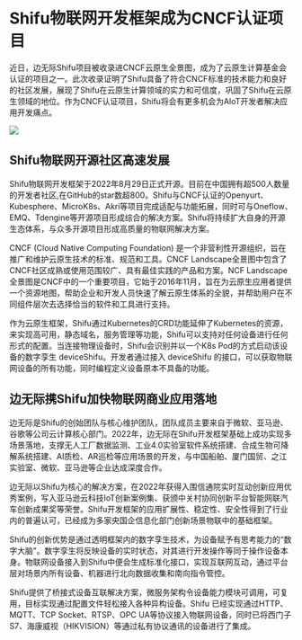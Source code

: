 # Shifu物联网开发框架成为CNCF认证项目

近日，边无际Shifu项目被收录进CNCF云原生全景图，成为了云原生计算基金会认证的项目之一。此次收录证明了Shifu具备了符合CNCF标准的技术能力和良好的社区发展，展现了Shifu在云原生计算领域的实力和可信度，巩固了Shifu在云原生领域的地位。作为CNCF认证项目，Shifu将会有更多机会为AIoT开发者解决应用开发痛点。

![](/./blog-230328/cncf.png)

## Shifu物联网开源社区高速发展

Shifu物联网开发框架于2022年8月29日正式开源。目前在中国拥有超500人数量的开发者社区,在GitHub的star数超800。Shifu与CNCF认证的Openyurt、Kubesphere、MicroK8s、Akri等项目完成适配与功能拓展，同时可与Oneflow、EMQ、Tdengine等开源项目形成综合的解决方案。Shifu将持续扩大自身的开源生态体系，与众多开源项目形成高质量的物联网解决方案。



CNCF (Cloud Native Computing Foundation) 是一个非营利性开源组织，旨在推广和维护云原生技术的标准、规范和工具。CNCF Landscape全景图中包含了CNCF社区成熟或使用范围较广、具有最佳实践的产品和方案。NCF Landscape全景图是CNCF中的一个重要项目，它始于2016年11月，旨在为云原生应用者提供一个资源地图，帮助企业和开发人员快速了解云原生体系的全貌，并帮助用户在不同组件层次去选择恰当的软件和工具进行支持。


作为云原生框架，Shifu通过Kubernetes的CRD功能延伸了Kubernetes的资源，来实现高可用，静态域名，服务管理等功能，Shifu可以支持对任何设备进行任何形式的配置。当连接物理设备时，Shifu会识别并以一个K8s Pod的方式启动该设备的数字孪生 deviceShifu。开发者通过接入 deviceShifu 的接口，可以获取物联网设备的所有功能，同时编程定义设备原本不具备的功能。

## 边无际携Shifu加快物联网商业应用落地

边无际是Shifu的创始团队与核心维护团队，团队成员主要来自于微软、亚马逊、谷歌等公司云计算核心部门。2022年，边无际在Shifu开发框架基础上成功实现多场景落地，支撑无人工厂数据监测、工业4.0实验室软件系统搭建、合成生物可降解系统搭建、AI质检、AR巡检等应用场景的开发，与中国船舶、厦门国贸、之江实验室、微软、亚马逊等企业达成深度合作。



边无际以Shifu为核心的解决方案，在2022年获得入围信通院实时互动创新应用优秀案例，写入亚马逊云科技IoT创新案例集、获颁中关村协同创新平台智能网联汽车创新成果奖等荣誉。Shifu开发框架的应用扩展性、稳定性、安全性得到了行业内的普遍认可，已经成为多家央国企信息化部门创新场景物联中的基础框架。



Shifu的创新优势是通过透明框架内的数字孪生技术，为设备赋予有思考能力的“数字大脑”。数字孪生将反映设备的实时状态，对其进行开发操作等同于操作设备本身。物联网设备接入到Shifu中便会生成标准化接口，实现互联网互动，通过平台层对场景内所有设备、机器进行北向数据收集和南向指令管控。



Shifu提供了桥接式设备互联解决方案，微服务架构令设备能力模块可调用，可复用，目标实现通过配置文件轻松接入各种异构设备。Shifu 已经实现通过HTTP、MQTT、TCP Socket、RTSP、OPC UA等协议接入物联网设备，同时已将西门子S7、海康威视（HIKVISION）等通过私有协议通讯的设备进行了集成。

